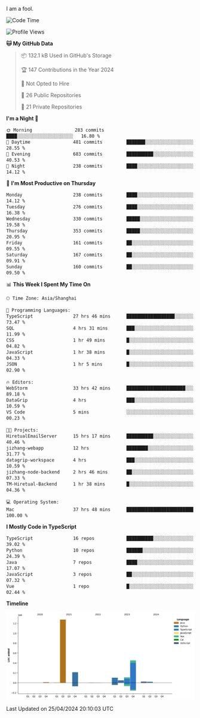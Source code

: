 I am a fool.

<!--START_SECTION:waka-->
![Code Time](http://img.shields.io/badge/Code%20Time-1%2C384%20hrs%2028%20mins-blue)

![Profile Views](http://img.shields.io/badge/Profile%20Views-7-blue)

**🐱 My GitHub Data** 

> 📦 132.1 kB Used in GitHub's Storage 
 > 
> 🏆 147 Contributions in the Year 2024
 > 
> 🚫 Not Opted to Hire
 > 
> 📜 26 Public Repositories 
 > 
> 🔑 21 Private Repositories 
 > 
**I'm a Night 🦉** 

```text
🌞 Morning                283 commits         ████░░░░░░░░░░░░░░░░░░░░░   16.80 % 
🌆 Daytime                481 commits         ███████░░░░░░░░░░░░░░░░░░   28.55 % 
🌃 Evening                683 commits         ██████████░░░░░░░░░░░░░░░   40.53 % 
🌙 Night                  238 commits         ████░░░░░░░░░░░░░░░░░░░░░   14.12 % 
```
📅 **I'm Most Productive on Thursday** 

```text
Monday                   238 commits         ████░░░░░░░░░░░░░░░░░░░░░   14.12 % 
Tuesday                  276 commits         ████░░░░░░░░░░░░░░░░░░░░░   16.38 % 
Wednesday                330 commits         █████░░░░░░░░░░░░░░░░░░░░   19.58 % 
Thursday                 353 commits         █████░░░░░░░░░░░░░░░░░░░░   20.95 % 
Friday                   161 commits         ██░░░░░░░░░░░░░░░░░░░░░░░   09.55 % 
Saturday                 167 commits         ██░░░░░░░░░░░░░░░░░░░░░░░   09.91 % 
Sunday                   160 commits         ██░░░░░░░░░░░░░░░░░░░░░░░   09.50 % 
```


📊 **This Week I Spent My Time On** 

```text
🕑︎ Time Zone: Asia/Shanghai

💬 Programming Languages: 
TypeScript               27 hrs 46 mins      ██████████████████░░░░░░░   73.47 % 
SQL                      4 hrs 31 mins       ███░░░░░░░░░░░░░░░░░░░░░░   11.99 % 
CSS                      1 hr 49 mins        █░░░░░░░░░░░░░░░░░░░░░░░░   04.82 % 
JavaScript               1 hr 38 mins        █░░░░░░░░░░░░░░░░░░░░░░░░   04.33 % 
JSON                     1 hr 5 mins         █░░░░░░░░░░░░░░░░░░░░░░░░   02.90 % 

🔥 Editors: 
WebStorm                 33 hrs 42 mins      ██████████████████████░░░   89.18 % 
DataGrip                 4 hrs               ███░░░░░░░░░░░░░░░░░░░░░░   10.59 % 
VS Code                  5 mins              ░░░░░░░░░░░░░░░░░░░░░░░░░   00.23 % 

🐱‍💻 Projects: 
HiretualEmailServer      15 hrs 17 mins      ██████████░░░░░░░░░░░░░░░   40.46 % 
jizhang-webapp           12 hrs              ████████░░░░░░░░░░░░░░░░░   31.77 % 
datagrip-workspace       4 hrs               ███░░░░░░░░░░░░░░░░░░░░░░   10.59 % 
jizhang-node-backend     2 hrs 46 mins       ██░░░░░░░░░░░░░░░░░░░░░░░   07.33 % 
TM-Hiretual-Backend      1 hr 38 mins        █░░░░░░░░░░░░░░░░░░░░░░░░   04.36 % 

💻 Operating System: 
Mac                      37 hrs 48 mins      █████████████████████████   100.00 % 
```

**I Mostly Code in TypeScript** 

```text
TypeScript               16 repos            ██████████░░░░░░░░░░░░░░░   39.02 % 
Python                   10 repos            ██████░░░░░░░░░░░░░░░░░░░   24.39 % 
Java                     7 repos             ████░░░░░░░░░░░░░░░░░░░░░   17.07 % 
JavaScript               3 repos             ██░░░░░░░░░░░░░░░░░░░░░░░   07.32 % 
Vue                      1 repo              █░░░░░░░░░░░░░░░░░░░░░░░░   02.44 % 
```



**Timeline**

![Lines of Code chart](https://raw.githubusercontent.com/VeejaLiu/VeejaLiu/master/assets/bar_graph.png)


 Last Updated on 25/04/2024 20:10:03 UTC
<!--END_SECTION:waka-->

